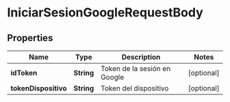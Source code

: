 

# IniciarSesionGoogleRequestBody


## Properties

Name | Type | Description | Notes
------------ | ------------- | ------------- | -------------
**idToken** | **String** | Token de la sesión en Google |  [optional]
**tokenDispositivo** | **String** | Token del dispositivo |  [optional]



